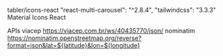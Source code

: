 tabler/icons-react
"react-multi-carousel": "^2.8.4",
"tailwindcss": "3.3.3"
        Material Icons React

APIs
viacep https://viacep.com.br/ws/40435770/json/
nominatim https://nominatim.openstreetmap.org/reverse?format=json&lat=${latitude}&lon=${longitude}